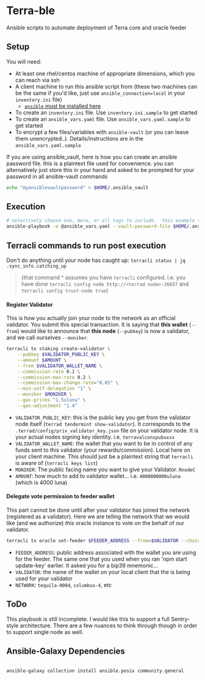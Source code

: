 # Terra-ble

Ansible scripts to automate deployment of Terra core and oracle feeder

## Setup

You will need:
* At least one rhel/centos machine of appropriate dimensions, which you can reach via ssh
* A client machine to run this ansible script from (these two machines can be the same if you'd like, just use `ansible_connection=local` in your `inventory.ini` file)
  * [`ansible` must be installed here](https://docs.ansible.com/ansible/latest/installation_guide/intro_installation.html)
* To create an `inventory.ini` file.  Use `inventory.ini.sample` to get started
* To create an `ansible_vars.yaml` file. Use `ansible_vars.yaml.sample` to get started
* To encrypt a few files/variables with `ansible-vault` (or you can leave them unencrypted..).  Details/instructions are in the `ansible_vars.yaml.sample`


If you are using ansible_vault, here is how you can create an ansible password file.  this is a plaintext file used for convenience.  you can alternatively just store this in your hand and asked to be prompted for your password in all ansible-vault commands  
```bash
echo "myansiblevaultpassword" > $HOME/.ansible_vault
```  

## Execution

```bash
# selectively choose one, more, or all tags to include.  this example shows all tags
ansible-playbook -e @ansible_vars.yaml --vault-password-file $HOME/.ansible_vault terra-deploy.yaml --tags "common,get-chain-data,node,validator,price-server,feeder"
```


## Terracli commands to run post execution 

Don't do anything until your node has caught up:  `terracli status | jq .sync_info.catching_up`
> (that command ^ assumes you have `terracli` configured.  i.e. you have done `terracli config node http://<terrad node>:26657` and `terracli config trust-node true`)


#### Register Validator

This is how you actually join your node to the network as an official validator.  You submit this special transaction.  It is saying that **this wallet** (`--from`) would like to announce that **this node** (`--pubkey`) is now a validator, and we call ourselves `--moniker`.  
```bash
terracli tx staking create-validator \
	--pubkey $VALIDATOR_PUBLIC_KEY \
	--amount $AMOUNT \
	--from $VALIDATOR_WALLET_NAME \
	--commission-rate 0.1 \
	--commission-max-rate 0.2 \
	--commission-max-change-rate="0.05" \
	--min-self-delegation "1" \
	--moniker $MONIKER \
	--gas-prices "1.5uluna" \
	--gas-adjustment "1.4" 
```
* `VALIDATOR_PUBLIC_KEY`: this is the public key you get from the validator node itself (`terrad tendermint show-validator`).  It corresponds to the `.terrad/config/priv_validator_key.json` file on your validator node.  It is your actual nodes signing key identity.  i.e. `terravalconspubxxxx`
* `VALIDATOR_WALLET_NAME`:  the wallet that you want to be in control of any funds sent to this validator (your rewards/commission).  Local here on your client machine.  This should just be a plaintext string that `terracli` is aware of (`terracli keys list`)
* `MONIKER`: The public facing name you want to give your Validator.  `RnodeC`
* `AMOUNT`: how much to add to validator wallet... i.e. `4000000000uluna` (which is 4000 luna)

#### Delegate vote permission to feeder wallet
This part cannot be done until after your validator has joined the network (registered as a validator).  Here we are telling the network that we would like (and we authorize) *this* oracle instance to vote on the behalf of our validator.  

```bash
terracli tx oracle set-feeder $FEEDER_ADDRESS --from=$VALIDATOR --chain-id $NETWORK --fees="30000uluna"
```
* `FEEDER_ADDRESS`: public address associated with the wallet you are using for the feeder.  The same one that you used when you ran 'npm start update-key' earlier.  It asked you for a bip39 mnemonic... 
* `VALIDATOR`: the name of the wallet on your local client that the is being used for your validator
* `NETWORK`: `tequila-0004`, `columbus-4`, etc

## ToDo

This playbook is still incomplete.  I would like this to support a full Sentry-style architecture.  There are a few nuances to think through though in order to support single node as well.  


## Ansible-Galaxy Dependencies

```bash

ansible-galaxy collection install ansible.posix community.general
```